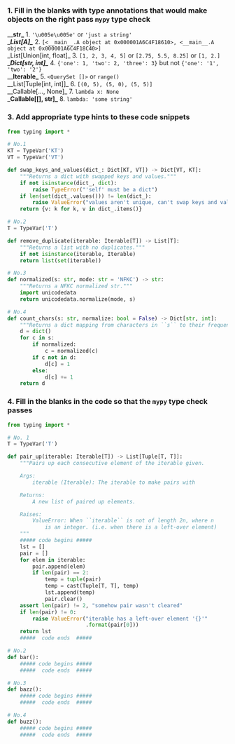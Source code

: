 ### 1. Fill in the blanks with type annotations that would make objects on the right pass `mypy` type check

________str\_______         1. `'\u005e\u005e'` or `'just a string'`  
______List\[A]\______       2. `[<__main__.A object at 0x000001A6C4F18610>, <__main__.A object at 0x000001A6C4F18C40>]`    
_List\[Union\[int, float]\_ 3. `[1, 2, 3, 4, 5]` or `[2.75, 5.5, 8.25]` or `[1, 2.]`  
____Dict\[str, int]\____    4. `{'one': 1, 'two': 2, 'three': 3}` but not `{'one': '1', 'two': '2'}`  
______Iterable\_____        5. `<QuerySet []>` or `range()`  
__List\[Tuple\[int, int]]\_ 6. `[(0, 5), (5, 0), (5, 5)]`    
__Callable\[..., None]\_    7. `lambda x: None`  
___Callable\[[], str]\___   8. `lambda: 'some string'`


### 3. Add appropriate type hints to these code snippets
```python
from typing import *

# No.1
KT = TypeVar('KT')
VT = TypeVar('VT')

def swap_keys_and_values(dict_: Dict[KT, VT]) -> Dict[VT, KT]:
    """Returns a dict with swapped keys and values."""
    if not isinstance(dict_, dict):
        raise TypeError("'self' must be a dict")
    if len(set(dict_.values())) != len(dict_):
        raise ValueError("values aren't unique, can't swap keys and values")
    return {v: k for k, v in dict_.items()}

# No.2
T = TypeVar('T')

def remove_duplicate(iterable: Iterable[T]) -> List[T]:
    """Returns a list with no duplicates."""
    if not isinstance(iterable, Iterable)
    return list(set(iterable))

# No.3
def normalized(s: str, mode: str = 'NFKC') -> str:
    """Returns a NFKC normalized str."""
    import unicodedata
    return unicodedata.normalize(mode, s)

# No.4
def count_chars(s: str, normalize: bool = False) -> Dict[str, int]:
    """Returns a dict mapping from characters in ``s`` to their frequency."""
    d = dict()
    for c in s:
        if normalized:
            c = normalized(c)
        if c not in d:
            d[c] = 1
        else:
            d[c] += 1
    return d
```
### 4. Fill in the blanks in the code so that the `mypy` type check passes
```python
from typing import *

# No. 1
T = TypeVar('T')

def pair_up(iterable: Iterable[T]) -> List[Tuple[T, T]]:
    """Pairs up each consecutive element of the iterable given.

    Args:
        iterable (Iterable): The iterable to make pairs with

    Returns:
        A new list of paired up elements.

    Raises:
        ValueError: When ``iterable`` is not of length 2n, where n
            is an integer. (i.e. when there is a left-over element)
    """
    ##### code begins #####
    lst = []
    pair = []
    for elem in iterable:
        pair.append(elem)
        if len(pair) == 2:
            temp = tuple(pair)
            temp = cast(Tuple[T, T], temp)
            lst.append(temp)
            pair.clear()
    assert len(pair) != 2, "somehow pair wasn't cleared"
    if len(pair) != 0:
        raise ValueError("iterable has a left-over element '{}'"
                         .format(pair[0]))
    return lst
    #####  code ends  #####

# No.2
def bar():
    ##### code begins #####
    #####  code ends  #####

# No.3
def bazz():
    ##### code begins #####
    #####  code ends  #####

# No.4
def buzz():
    ##### code begins #####
    #####  code ends  #####
```